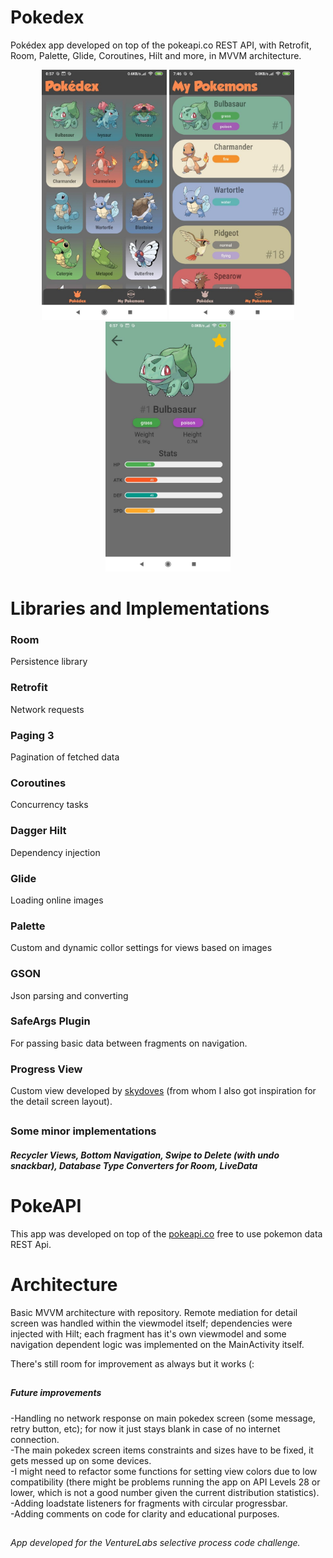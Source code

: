 # Pokedex
Pokédex app developed on top of the pokeapi.co REST API, with Retrofit, Room, Palette, Glide, Coroutines, Hilt and more, in MVVM architecture.

<p float="left"
align="center">
  <img src="https://github.com/jfransp/Pokedex/blob/master/mainscreen.jpg?raw=true" width="200" />
  <img src="https://github.com/jfransp/Pokedex/blob/master/mypokescreen.jpg?raw=true" width="200" /> 
  <img src="https://github.com/jfransp/Pokedex/blob/master/detailsscreen.jpg?raw=true" width="200" />
</p>

# Libraries and Implementations
### Room
Persistence library
### Retrofit
Network requests
### Paging 3
Pagination of fetched data
### Coroutines
Concurrency tasks
### Dagger Hilt
Dependency injection
### Glide
Loading online images
### Palette
Custom and dynamic collor settings for views based on images
### GSON
Json parsing and converting
### SafeArgs Plugin
For passing basic data between fragments on navigation.
### Progress View
Custom view developed by [skydoves](https://github.com/skydoves) (from whom I also got inspiration for the detail screen layout).

##   

### Some minor implementations
##### Recycler Views, Bottom Navigation, Swipe to Delete (with undo snackbar), Database Type Converters for Room, LiveData



# PokeAPI
This app was developed on top of the [pokeapi.co](https://pokeapi.co/) free to use pokemon data REST Api.

# Architecture
Basic MVVM architecture with repository. Remote mediation for detail screen was handled within the viewmodel itself; dependencies were injected with Hilt; each fragment has
it's own viewmodel and some navigation dependent logic was implemented on the MainActivity itself.

There's still room for improvement as always but it works (:

##     

##### Future improvements
-Handling no network response on main pokedex screen (some message, retry button, etc); for now it just stays blank in case of no internet connection.<br/>-The main pokedex screen items constraints and sizes have to be fixed, it gets messed up on some devices. <br/>-I might need to refactor some functions for setting view colors due to low compatibility (there might be problems running the app on API Levels 28 or lower, which is not a good number given the current distribution statistics).<br/>-Adding loadstate listeners for fragments with circular progressbar.<br/>-Adding comments on code for clarity and educational purposes.

##   

###### App developed for the VentureLabs selective process code challenge.




